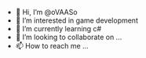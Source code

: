 - 👋 Hi, I’m @oVAASo
- 👀 I’m interested in game development 
- 🌱 I’m currently learning c#
- 💞️ I’m looking to collaborate on ...
- 📫 How to reach me ...

<!---
oVAASo/oVAASo is a ✨ special ✨ repository because its `README.md` (this file) appears on your GitHub profile.
You can click the Preview link to take a look at your changes.
--->
